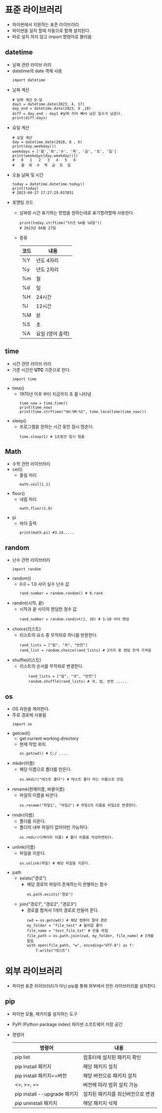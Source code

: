 # 표준 라이브러리
 - 파이썬에서 지원하는 표준 라이브러리
 - 파이썬을 설치 할때 자동으로 함께 설치된다.
 - 따로 설치 하지 않고 import 명령어로 불러옴

## datetime
- 날짜 관련 라이브 러리
- datetime의 date 객체 사용
    ```
    import datetime
    ```
- 날짜 계산
    ```
    # 날짜 계산 D-일
    day1 = datetime.date(2023, 4, 17)
    day_end = datetime.date(2023, 9 ,18)
    diff = day_end - day1 #날짜 끼리 빼서 남은 일수가 남은다.
    print(diff.days)
    ```
- 요일 계산
    ```
    # 요일 계산
    day = datetime.date(2018, 8 , 6)
    print(day.weekday())
    weekdays = ['월','화','수', '목', '금', '토', '일']
    print(weekdays[day.weekday()])
    #   0   1   2   3   4   5   6 
    #   월  화  수  목  금  토  일
    ```
- 오늘 날짜 및 시간
    ```
    today = datetime.datetime.today()
    print(today)
    # 2023-04-27 17:27:29.017031
    ```
- 포멧팅 코드
  - 날짜랑 시간 표기하는 방법을 원하는데로 표기할려할때 사용한다.
    ```
    print(today.strftime("%Y년 %m월 %d일"))
    # 2023년 04월 27일
    ```
   - 종류

        코드 | 내용
        --- | ----
        %Y | 년도 4자리
        %y | 년도 2자리
        %m | 월
        %d | 일
        %H | 24시간
        %I | 12시간
        %M | 분
        %S | 초
        %A | 요일 (영어 출력)

## time
- 시간 관련 라이브 러리
- 기준 시간은 **UTC** 기준으로 한다.
    ```
    import time
    ```
- time()
  - 1970년 이후 부터 지금까지 초 를 나타냄
    ```
    time_now = time.time()
    print(time_now)
    print(time.strftime("%H:%M:%S", time.localtime(time_now)))
    ```
- sleep()
  - 프로그램을 원하는 시간 동안 잠시 멈춘다.
    ```
    time.sleep(1) # 1초동안 잠시 멈춤    
    ```

## Math
- 수학 관련 라이브러리
- ceil()
  - 올림 처리
    ```
    math.ceil(1.1)
    ```
- floor()
  - 내림 처리
    ```
    math.floor(1.9)
    ```
- pi
  - 파이 출력
    ```
    print(math.pi) #3.14.....
    ```

## random
- 난수 관련 라이브러리
    ```
    import random
    ```
- random()
  - 0.0 ~ 1.0 사이 실수 난수 값
    ```
    rand_number = random.random() # 0.rand
    ```
- randint(시작, 끝)
  - 시작과 끝 사이의 랜덤한 정수 값
    ```
    rand_number = random.randint(1, 10) # 1~10 사이 랜덤
    ```
- choice(리스트)
  - 리스트의 요소 중 무작위로 하나를 반환한다.
    ```
    rand_lists = ["밥", "국", "반찬"]
    rand_list = random.choice(rand_lists) # 3가지 중 랜덤 한개 가져옴
    ```
- shuffle(리스트)
  - 리스트의 순서를 무작위로 변경한다.
    ```
        rand_lists = ["밥", "국", "반찬"]
        random.shuffle(rand_lists) # 국, 밥, 반찬 .....
    ```

## os
- OS 자원을 제어한다.
- 주로 경로에 사용됨
    ```
    import os
    ```
- getcwd()
  - get current working directory
  - 현재 작업 위치
    ```
    os.getcwd() # C:/ ....
    ```
- mkdir(이름)
  - 해당 이름으로 폴더를 만든다.
    ```
    os.mkdir("테스트 폴더") # 테스트 폴더 라는 이름으로 만듬
    ```
- rename(현재이름, 바꿀이름)
  - 파일의 이름을 바꾼다.
    ```
    os.rename("파일1", "파일2") # 파일1의 이름을 파일2로 변경한다.
    ```
- rmdir(이름)
  - 폴더를 지운다.
  - 폴더의 내부 파일이 없어야만 가능하다.
    ```
    os.rmdir(디렉터리 이름) # 폴더 이름을 작성하면된다.
    ```
- unlink(이름)
  - 파일을 지운다.
    ```
    os.unlink(파일) # 해당 파일을 지운다.
    ```
- path
  - exists("경로")
    - 해당 경로의 파일이 존재하는지 판별하는 함수
        ```
        os.path.exists("경로")
        ```
  - join("경로1", "경로2", "경로3")
    - 경로를 합쳐서 1개의 경로로 만들어 준다.
        ```
        cwd = os.getcwd() # 해당 컴퓨터 절대 경로
        my_folder = "file_test" # 들어갈 폴더
        file_name = "test_file.txt" # 만들 파일
        file_path = os.path.join(cwd, my_folder, file_name) # 3개를 합침
        with open(file_path, "w", encoding="UTF-8") as f:
            f.write("테스트")
        ```


# 외부 라이브러리
- 파이썬 표준 라이브러리가 아닌 pip를 통해 외부에서 만든 라이브러리를 설치한다.
## pip
- 파이썬 모듈, 패키지를 설치하는 도구
- PyPI (Python package index) 파이썬 소프트웨어 저장 공간
- 명령어

    명령어 | 내용
    --- | ---
    pip list | 컴퓨터에 설치된 패키지 확인
    pip install 패키지 | 해당 패키지 설치
    pip install 패키지==버전 | 해당 버전으로 패키지 설치
    <=, >=, == | 버전에 따라 범위 설치 가능
    pip install --upgrade 패키지 | 설치된 패키지를 최신버전으로 변경
    pip uninstall 패키지 | 해당 패키지 삭제